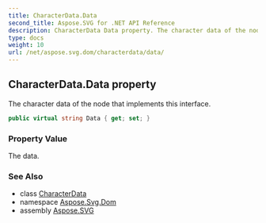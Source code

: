 ```yaml
---
title: CharacterData.Data
second_title: Aspose.SVG for .NET API Reference
description: CharacterData Data property. The character data of the node that implements this interface
type: docs
weight: 10
url: /net/aspose.svg.dom/characterdata/data/
---
```

## CharacterData.Data property

The character data of the node that implements this interface.

```csharp
public virtual string Data { get; set; }
```

### Property Value

The data.

### See Also

* class [CharacterData](../)
* namespace [Aspose.Svg.Dom](../../../aspose.svg.dom/)
* assembly [Aspose.SVG](../../../)

